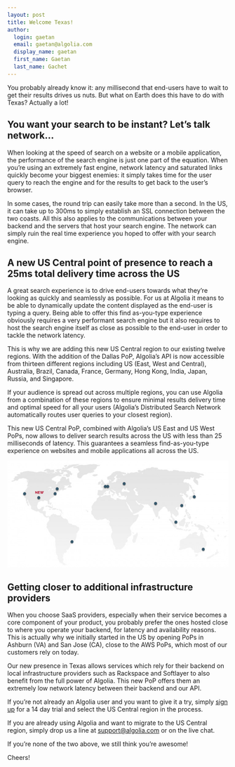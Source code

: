 ```yaml
---
layout: post
title: Welcome Texas!
author:
  login: gaetan
  email: gaetan@algolia.com
  display_name: gaetan
  first_name: Gaetan
  last_name: Gachet
---
```


You probably already know it: any millisecond that end-users have to wait to
get their results drives us nuts. But what on Earth does this have to do with
Texas? Actually a lot!

## You want your search to be instant? Let’s talk network...

When looking at the speed of search on a website or a mobile application, the
performance of the search engine is just one part of the equation. When you’re
using an extremely fast engine, network latency and saturated links quickly
become your biggest enemies: it simply takes time for the user query to reach
the engine and for the results to get back to the user’s browser.

In some cases, the round trip can easily take more than a second. In the US, it
can take up to 300ms to simply establish an SSL connection between the two
coasts.  All this also applies to the communications between your backend and
the servers that host your search engine. The network can simply ruin the real
time experience you hoped to offer with your search engine.

## A new US Central point of presence to reach a 25ms total delivery time across the US

A great search experience is to drive end-users towards what they’re looking
as quickly and seamlessly as possible. For us at Algolia it means to be able
to dynamically update the content displayed as the end-user is typing a query.
Being able to offer this find as-you-type experience obviously requires a very
performant search engine but it also requires to host the search engine itself
as close as possible to the end-user in order to tackle the network latency.

This is why we are adding this new US Central region to our existing twelve
regions. With the addition of the Dallas PoP, Algolia’s API is now accessible
from thirteen different regions including US (East, West and Central),
Australia, Brazil, Canada, France, Germany, Hong Kong, India, Japan, Russia,
and Singapore.

If your audience is spread out across multiple regions, you can use Algolia
from a combination of these regions to ensure minimal results delivery time
and optimal speed for all your users (Algolia’s Distributed Search Network
automatically routes user queries to your closest region).

This new US Central PoP, combined with Algolia’s US East and US West PoPs, now
allows to deliver search results across the US with less than 25 milliseconds of
latency. This guarantees a seamless find-as-you-type experience on websites and
mobile applications all across the US.

[![dallas2](assets/dallas2.jpg)](https://blog.algolia.com/wp-content/uploads/2015/07/dallas2.jpg)

## Getting closer to additional infrastructure providers

When you choose SaaS providers, especially when their service becomes a core
component of your product, you probably prefer the ones hosted close to where
you operate your backend, for latency and availability reasons. This is
actually why we initially started in the US by opening PoPs in Ashburn (VA)
and San Jose (CA), close to the AWS PoPs, which most of our customers rely on
today.

Our new presence in Texas allows services which rely for their backend on
local infrastructure providers such as Rackspace and Softlayer to also benefit
from the full power of Algolia. This new PoP offers them an extremely low
network latency between their backend and our API.

If you’re not already an Algolia user and you want to give it a try, simply
[sign up](https://www.algolia.com/users/sign_up) for a 14 day trial and select
the US Central region in the process.

If you are already using Algolia and want to migrate to the US Central region,
simply drop us a line at [support@algolia.com](mailto:support@algolia.com) or
on the live chat.

If you’re none of the two above, we still think you’re awesome!

Cheers!

